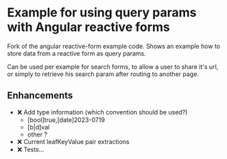 # Example for using query params with Angular reactive forms

Fork of the angular reactive-form example code. 
Shows an example how to store data from a reactive form as query params.

Can be used per example for search forms, to allow a user to share it's url, or simply to retrieve his search param after routing to another page.

## Enhancements 

- ❌ Add type information (which convention should be used?)
    - [bool]true,[date]2023-0719
    - [b|d]val
    - other ?
- ❌ Current leafKeyValue pair extractions 
- ❌ Tests...

